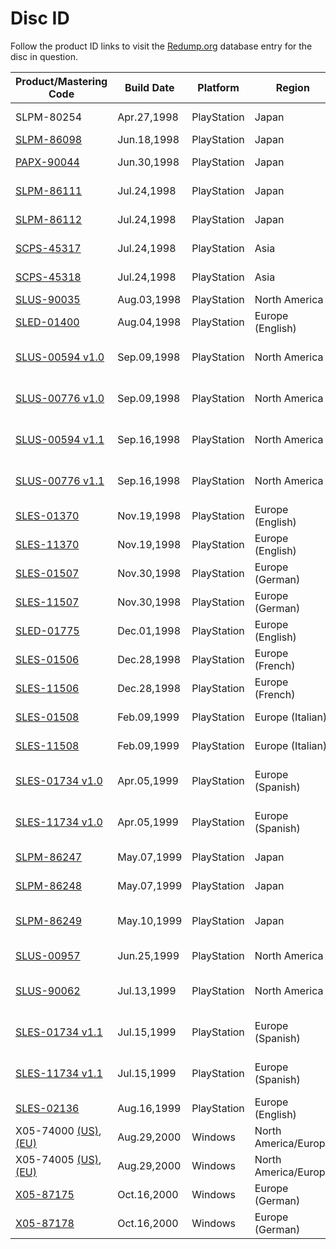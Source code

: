
# Disc ID

Follow the product ID links to visit the [Redump.org](http://redump.org/) database entry for the disc in question.

Product/Mastering Code                         | Build Date  | Platform    | Region               | Release
---------------------------------------------- | ----------- | ----------- | -------------------- | -------
SLPM-80254                                     | Apr.27,1998 | PlayStation | Japan                | Pilot Disc
[SLPM-86098][SLPM86098]                        | Jun.18,1998 | PlayStation | Japan                | Demo
[PAPX-90044][PAPX90044]                        | Jun.30,1998 | PlayStation | Japan                | Pilot Disc
[SLPM-86111][SLPM86111]                        | Jul.24,1998 | PlayStation | Japan                | Retail (Disc 1)
[SLPM-86112][SLPM86112]                        | Jul.24,1998 | PlayStation | Japan                | Retail (Disc 2)
[SCPS-45317][SCPS45317]                        | Jul.24,1998 | PlayStation | Asia                 | Retail (Disc 1)
[SCPS-45318][SCPS45318]                        | Jul.24,1998 | PlayStation | Asia                 | Retail (Disc 2)
[SLUS-90035][SLUS-90035]                       | Aug.03,1998 | PlayStation | North America        | Demo
[SLED-01400][SLED01400]                        | Aug.04,1998 | PlayStation | Europe (English)     | Demo
[SLUS-00594 v1.0][SLUS00594v10]                | Sep.09,1998 | PlayStation | North America        | Retail v1.0 (Disc 1)
[SLUS-00776 v1.0][SLUS00776v10]                | Sep.09,1998 | PlayStation | North America        | Retail v1.0 (Disc 2)
[SLUS-00594 v1.1][SLUS00594v11]                | Sep.16,1998 | PlayStation | North America        | Retail v1.1 (Disc 1)
[SLUS-00776 v1.1][SLUS00776v11]                | Sep.16,1998 | PlayStation | North America        | Retail v1.1 (Disc 2)
[SLES-01370][SLES01370]                        | Nov.19,1998 | PlayStation | Europe (English)     | Retail (Disc 1)
[SLES-11370][SLES11370]                        | Nov.19,1998 | PlayStation | Europe (English)     | Retail (Disc 2)
[SLES-01507][SLES01507]                        | Nov.30,1998 | PlayStation | Europe (German)      | Retail (Disc 1)
[SLES-11507][SLES11507]                        | Nov.30,1998 | PlayStation | Europe (German)      | Retail (Disc 2)
[SLED-01775][SLED01775]                        | Dec.01,1998 | PlayStation | Europe (English)     | Demo
[SLES-01506][SLES01506]                        | Dec.28,1998 | PlayStation | Europe (French)      | Retail (Disc 1)
[SLES-11506][SLES11506]                        | Dec.28,1998 | PlayStation | Europe (French)      | Retail (Disc 2)
[SLES-01508][SLES01508]                        | Feb.09,1999 | PlayStation | Europe (Italian)     | Retail (Disc 1)
[SLES-11508][SLES11508]                        | Feb.09,1999 | PlayStation | Europe (Italian)     | Retail (Disc 2)
[SLES-01734 v1.0][SLES01734v10]                | Apr.05,1999 | PlayStation | Europe (Spanish)     | Retail v1.0 (Disc 1)
[SLES-11734 v1.0][SLES11734v10]                | Apr.05,1999 | PlayStation | Europe (Spanish)     | Retail v1.0 (Disc 2)
[SLPM-86247][SLPM86247]                        | May.07,1999 | PlayStation | Japan                | Integral (Disc 1)
[SLPM-86248][SLPM86248]                        | May.07,1999 | PlayStation | Japan                | Integral (Disc 2)
[SLPM-86249][SLPM86249]                        | May.10,1999 | PlayStation | Japan                | Integral (VR Disc)
[SLUS-00957][SLUS00957]                        | Jun.25,1999 | PlayStation | North America        | VR Missions
[SLUS-90062][SLUS90062]                        | Jul.13,1999 | PlayStation | North America        | VR Missions Demo
[SLES-01734 v1.1][SLES01734v11]                | Jul.15,1999 | PlayStation | Europe (Spanish)     | Retail v1.1 (Disc 1)
[SLES-11734 v1.1][SLES11734v11]                | Jul.15,1999 | PlayStation | Europe (Spanish)     | Retail v1.1 (Disc 2)
[SLES-02136][SLES02136]                        | Aug.16,1999 | PlayStation | Europe (English)     | Special Missions
X05-74000 [(US)][X0574000U], [(EU)][X0574000E] | Aug.29,2000 | Windows     | North America/Europe | Retail (Disc 1)
X05-74005 [(US)][X0574005U], [(EU)][X0574005E] | Aug.29,2000 | Windows     | North America/Europe | Retail (Disc 2)
[X05-87175][X0587175]                          | Oct.16,2000 | Windows     | Europe (German)      | Retail (Disc 1)
[X05-87178][X0587178]                          | Oct.16,2000 | Windows     | Europe (German)      | Retail (Disc 2)

[PAPX90044]: http://redump.org/disc/25012/
[SLPM86098]: http://redump.org/disc/5600/
[SLPM86111]: http://redump.org/disc/1393/
[SLPM86112]: http://redump.org/disc/1394/
[SCPS45317]: http://redump.org/disc/34111/
[SCPS45318]: http://redump.org/disc/34112/
[SLUS-90035]: http://redump.org/disc/43223/
[SLED01400]: http://redump.org/disc/690/
[SLUS00594v10]: http://redump.org/disc/102/
[SLUS00776v10]: http://redump.org/disc/103/
[SLUS00594v11]: http://redump.org/disc/104/
[SLUS00776v11]: http://redump.org/disc/105/
[SLES01370]: http://redump.org/disc/597/
[SLES11370]: http://redump.org/disc/598/
[SLES01507]: http://redump.org/disc/3099/
[SLES11507]: http://redump.org/disc/3100/
[SLED01775]: http://redump.org/disc/47267/
[SLES01506]: http://redump.org/disc/15708/
[SLES11506]: http://redump.org/disc/15709/
[SLES01508]: http://redump.org/disc/100/
[SLES11508]: http://redump.org/disc/101/
[SLES01734v10]: http://redump.org/disc/48297/
[SLES11734v10]: http://redump.org/disc/48298/
[SLPM86247]: http://redump.org/disc/423/
[SLPM86248]: http://redump.org/disc/424/
[SLPM86249]: http://redump.org/disc/426/
[SLUS00957]: http://redump.org/disc/1386/
[SLUS90062]: http://redump.org/disc/17441/
[SLES01734v11]: http://redump.org/disc/3425/
[SLES11734v11]: http://redump.org/disc/3426/
[SLES02136]: http://redump.org/disc/1167/
[X0574000U]: http://redump.org/disc/1976/
[X0574000E]: http://redump.org/disc/35402/
[X0574005U]: http://redump.org/disc/1977/
[X0574005E]: http://redump.org/disc/35403/
[X0587175]: http://redump.org/disc/35520/
[X0587178]: http://redump.org/disc/35521/

